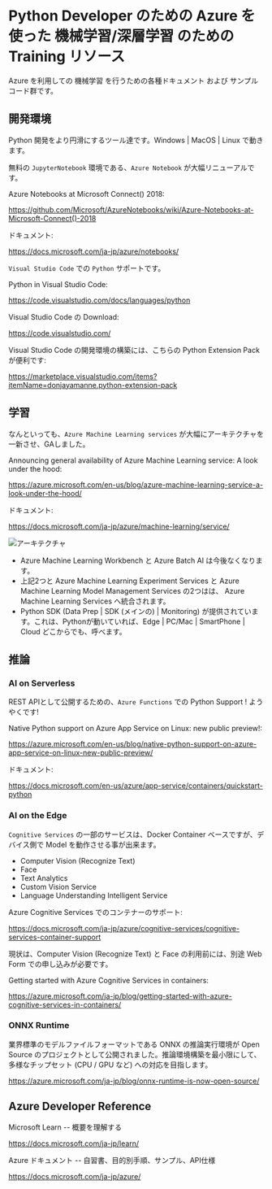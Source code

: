 # Python Developer のための Azure を使った 機械学習/深層学習 のための Training リソース
Azure を利用しての 機械学習 を行うための各種ドキュメント および サンプルコード群です。

## 開発環境

Python 開発をより円滑にするツール達です。Windows | MacOS | Linux で動きます。

無料の `JupyterNotebook` 環境である、`Azure Notebook` が大幅リニューアルです。

Azure Notebooks at Microsoft Connect() 2018:

https://github.com/Microsoft/AzureNotebooks/wiki/Azure-Notebooks-at-Microsoft-Connect()-2018

ドキュメント:

https://docs.microsoft.com/ja-jp/azure/notebooks/


`Visual Studio Code` での `Python` サポートです。

Python in Visual Studio Code:

https://code.visualstudio.com/docs/languages/python

Visual Studio Code の Download:

https://code.visualstudio.com/

Visual Studio Code の開発環境の構築には、こちらの Python Extension Pack が便利です:

https://marketplace.visualstudio.com/items?itemName=donjayamanne.python-extension-pack



## 学習

なんといっても、`Azure Machine Learning services` が大幅にアーキテクチャを一新させ、GAしました。

Announcing general availability of Azure Machine Learning service: A look under the hood:

https://azure.microsoft.com/en-us/blog/azure-machine-learning-service-a-look-under-the-hood/

ドキュメント:

https://docs.microsoft.com/ja-jp/azure/machine-learning/service/

![アーキテクチャ](https://docs.microsoft.com/ja-jp/azure/machine-learning/service/media/concept-azure-machine-learning-architecture/workflow.png)

- Azure Machine Learning Workbench と Azure Batch AI は今後なくなります。
- 上記2つと Azure Machine Learning Experiment Services と Azure Machine Learning Model Management Services の2つはは、 Azure Machine Learning Services へ統合されます。
- Python SDK (Data Prep | SDK (メインの) | Monitoring) が提供されています。これは、Pythonが動いていれば、Edge | PC/Mac | SmartPhone | Cloud どこからでも、呼べます。


## 推論

### AI on Serverless

REST APIとして公開するための、`Azure Functions` での Python Support ! ようやくです!

Native Python support on Azure App Service on Linux: new public preview!:

https://azure.microsoft.com/en-us/blog/native-python-support-on-azure-app-service-on-linux-new-public-preview/


ドキュメント:

https://docs.microsoft.com/en-us/azure/app-service/containers/quickstart-python

### AI on the Edge

`Cognitive Services` の一部のサービスは、Docker Container ベースですが、デバイス側で Model を動作させる事が出来ます。

- Computer Vision (Recognize Text)
- Face
- Text Analytics
- Custom Vision Service
- Language Understanding Intelligent Service

Azure Cognitive Services でのコンテナーのサポート:

https://docs.microsoft.com/ja-jp/azure/cognitive-services/cognitive-services-container-support

現状は、Computer Vision (Recognize Text) と Face の利用前には、別途 Web Form での申し込みが必要です。

Getting started with Azure Cognitive Services in containers:
    
https://azure.microsoft.com/ja-jp/blog/getting-started-with-azure-cognitive-services-in-containers/

### ONNX Runtime

業界標準のモデルファイルフォーマットである ONNX の推論実行環境が Open Source のプロジェクトとして公開されました。推論環境構築を最小限にして、多様なチップセット (CPU / GPU など) への対応を目指します。

https://azure.microsoft.com/ja-jp/blog/onnx-runtime-is-now-open-source/

## Azure Developer Reference

Microsoft Learn -- 概要を理解する

https://docs.microsoft.com/ja-jp/learn/

Azure ドキュメント -- 自習書、目的別手順、サンプル、API仕様

https://docs.microsoft.com/ja-jp/azure/